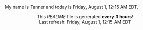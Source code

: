 My name is Tanner and today is Friday, August 1, 12:15 AM EDT.

<p align="center">This <i>README</i> file is generated <b>every 3 hours</b>!</br>Last refresh: Friday, August 1, 12:15 AM EDT<br /></p>
